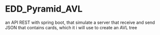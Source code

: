 # EDD_Pyramid_AVL
an API REST with spring boot, that simulate a server that receive and send JSON that contains cards, which it i will use to create an AVL tree
